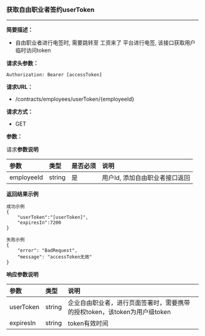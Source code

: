 ### 获取自由职业者签约userToken

---

**简要描述：**

* 自由职业者进行电签时, 需要跳转至 工资来了 平台进行电签, 该接口获取用户临时访问token

**请求头参数：**

```
Authorization: Bearer [accessToken]
```

**请求URL：**

* /contracts/employees/userToken/{employeeId}

**请求方式：**

* GET 

**参数：**

请求**参数说明**

| 参数 | 类型 | 是否必须 | 说明 |
| :--- | :--- | :--- | :--- |
| employeeId | string | 是 | 用户Id, 添加自由职业者接口返回 |

**返回结果示例**

```
成功示例
{
    "userToken":"[userToken]",
    "expiresIn":7200
}

失败示例
{
    "error": "BadRequest",
    "message": "accessToken无效"
}
```

**响应参数说明**

| 参数 | 类型 | 说明 |
| :--- | :--- | :--- |
| userToken | string | 企业自由职业者，进行页面签署时，需要携带的授权token，该token为用户级token |
| expiresIn | string | token有效时间 |



